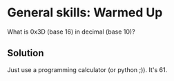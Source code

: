 # General skills: Warmed Up
What is 0x3D (base 16) in decimal (base 10)?

## Solution
Just use a programming calculator (or python ;)). It's 61.
